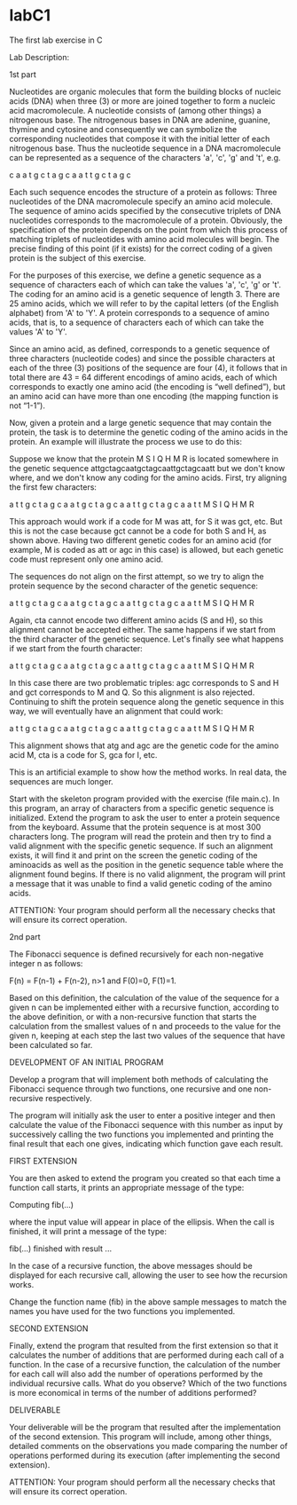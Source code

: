 # labC1
The first lab exercise in C

Lab Description:

1st part

Nucleotides are organic molecules that form the building blocks of nucleic acids (DNA) when three (3) or more are joined together to form a nucleic acid macromolecule. A nucleotide consists of (among other things) a nitrogenous base. The nitrogenous bases in DNA are adenine, guanine, thymine and cytosine and consequently we can symbolize the corresponding nucleotides that compose it with the initial letter of each nitrogenous base. Thus the nucleotide sequence in a DNA macromolecule can be represented as a sequence of the characters 'a', 'c', 'g' and 't', e.g.

c a a t g c t a g c a a t t g c t a g c

Each such sequence encodes the structure of a protein as follows: Three nucleotides of the DNA macromolecule specify an amino acid molecule. The sequence of amino acids specified by the consecutive triplets of DNA nucleotides corresponds to the macromolecule of a protein. Obviously, the specification of the protein depends on the point from which this process of matching triplets of nucleotides with amino acid molecules will begin. The precise finding of this point (if it exists) for the correct coding of a given protein is the subject of this exercise.

For the purposes of this exercise, we define a genetic sequence as a sequence of characters each of which can take the values ​​'a', 'c', 'g' or 't'. The coding for an amino acid is a genetic sequence of length 3. There are 25 amino acids, which we will refer to by the capital letters (of the English alphabet) from 'A' to 'Y'. A protein corresponds to a sequence of amino acids, that is, to a sequence of characters each of which can take the values ​​'A' to 'Y'.

Since an amino acid, as defined, corresponds to a genetic sequence of three characters (nucleotide codes) and since the possible characters at each of the three (3) positions of the sequence are four (4), it follows that in total there are 43 = 64 different encodings of amino acids, each of which corresponds to exactly one amino acid (the encoding is “well defined”), but an amino acid can have more than one encoding (the mapping function is not “1-1”).

Now, given a protein and a large genetic sequence that may contain the protein, the task is to determine the genetic coding of the amino acids in the protein. An example will illustrate the process we use to do this: 

Suppose we know that the protein M S I Q H M R is located somewhere in the genetic sequence attgctagcaatgctagcaattgctagcaatt but we don't know where, and we don't know any coding for the amino acids. First, try aligning the first few characters:

a t t g c t a g c a a t g c t a g c a a t t g c t a g c a a t t
M     S     I     Q     H     M     R

This approach would work if a code for M was att, for S it was gct, etc. But this is not the case because gct cannot be a code for both S and H, as shown above. Having two different genetic codes for an amino acid (for example, M is coded as att or agc in this case) is allowed, but each genetic code must represent only one amino acid. 

The sequences do not align on the first attempt, so we try to align the protein sequence by the second character of the genetic sequence:

a t t g c t a g c a a t g c t a g c a a t t g c t a g c a a t t
      Μ     S     I     Q     H     M     R

Again, cta cannot encode two different amino acids (S and H), so this alignment cannot be accepted either. The same happens if we start from the third character of the genetic sequence. Let's finally see what happens if we start from the fourth character:

a t t g c t a g c a a t g c t a g c a a t t g c t a g c a a t t
      Μ     S     I     Q     H     M     R
      
In this case there are two problematic triples: agc corresponds to S and H and gct corresponds to M and Q. So this alignment is also rejected. Continuing to shift the protein sequence along the genetic sequence in this way, we will eventually have an alignment that could work:

a t t g c t a g c a a t g c t a g c a a t t g c t a g c a a t t
                    Μ     S     I     Q     H     M     R

This alignment shows that atg and agc are the genetic code for the amino acid M, cta is a code for S, gca for I, etc.

This is an artificial example to show how the method works. In real data, the sequences are much longer.

Start with the skeleton program provided with the exercise (file main.c). In this program, an array of characters from a specific genetic sequence is initialized. Extend the program to ask the user to enter a protein sequence from the keyboard. Assume that the protein sequence is at most 300 characters long. The program will read the protein and then try to find a valid alignment with the specific genetic sequence. If such an alignment exists, it will find it and print on the screen the genetic coding of the aminoacids as well as the position in the genetic sequence table where the alignment found begins. If there is no valid alignment, the program will print a message that it was unable to find a valid genetic coding of the amino acids. 

ATTENTION: Your program should perform all the necessary checks that will ensure its correct operation.

2nd part

The Fibonacci sequence is defined recursively for each non-negative integer n as follows:

F(n) = F(n-1) + F(n-2), n>1 and F(0)=0, F(1)=1.

Based on this definition, the calculation of the value of the sequence for a given n can be implemented either with a recursive function, according to the above definition, or with a non-recursive function that starts the calculation from the smallest values ​​of n and proceeds to the value for the given n, keeping at each step the last two values ​​of the sequence that have been calculated so far.

DEVELOPMENT OF AN INITIAL PROGRAM

Develop a program that will implement both methods of calculating the Fibonacci sequence through two functions, one recursive and one non-recursive respectively.

The program will initially ask the user to enter a positive integer and then calculate the value of the Fibonacci sequence with this number as input by successively calling the two functions you implemented and printing the final result that each one gives, indicating which function gave each result.

FIRST EXTENSION

You are then asked to extend the program you created so that each time a function call starts, it prints an appropriate message of the type:

Computing fib(...)

where the input value will appear in place of the ellipsis.
When the call is finished, it will print a message of the type:

fib(...) finished with result ...

In the case of a recursive function, the above messages should be displayed for each recursive call, allowing the user to see how the recursion works.

Change the function name (fib) in the above sample messages to match the names you have used for the two functions you implemented.

SECOND EXTENSION

Finally, extend the program that resulted from the first extension so that it calculates the number of additions that are performed during each call of a function. In the case of a recursive function, the calculation of the number for each call will also add the number of operations performed by the individual recursive calls. What do you observe? Which of the two functions is more economical in terms of the number of additions performed?

DELIVERABLE

Your deliverable will be the program that resulted after the implementation of the second extension. This program will include, among other things, detailed comments on the observations you made comparing the number of operations performed during its execution (after implementing the second extension). 

ATTENTION: Your program should perform all the necessary checks that will ensure its correct operation.
